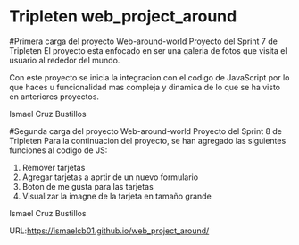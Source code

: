# Tripleten web_project_around

#Primera carga del proyecto Web-around-world
Proyecto del Sprint 7 de Tripleten
El proyecto esta enfocado en ser una galeria de fotos que visita el usuario al rededor del mundo.

Con este proyecto se inicia la integracion con el codigo de JavaScript por lo que haces u funcionalidad mas compleja y dinamica de lo que se ha visto en anteriores proyectos.

Ismael Cruz Bustillos

#Segunda carga del proyecto Web-around-world
Proyecto del Sprint 8 de Tripleten
Para la continuacion del proyecto, se han agregado las siguientes funciones al codigo de JS:

1. Remover tarjetas
2. Agregar tarjetas a aprtir de un nuevo formulario
3. Boton de me gusta para las tarjetas
4. Visualizar la imagne de la tarjeta en tamaño grande

Ismael Cruz Bustillos

URL:https://ismaelcb01.github.io/web_project_around/
